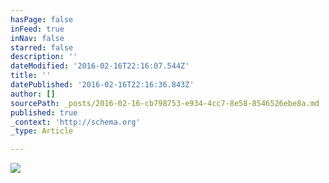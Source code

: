 ```yaml
---
hasPage: false
inFeed: true
inNav: false
starred: false
description: ''
dateModified: '2016-02-16T22:16:07.544Z'
title: ''
datePublished: '2016-02-16T22:16:36.843Z'
author: []
sourcePath: _posts/2016-02-16-cb798753-e934-4cc7-8e58-8546526ebe8a.md
published: true
_context: 'http://schema.org'
_type: Article

---
```

![](https://the-grid-user-content.s3-us-west-2.amazonaws.com/631506a9-7fc5-4843-a201-ab50575940ed.jpg)